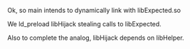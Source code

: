 Ok, so main intends to dynamically link with libExpected.so

We ld_preload libHijack stealing calls to libExpected. 

Also to complete the analog, libHijack depends on libHelper.

